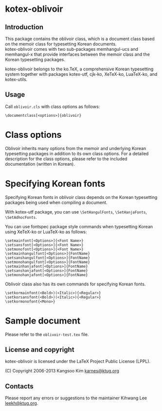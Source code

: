 kotex-oblivoir
==============

Introduction
------------

This package contains the oblivoir class, which is a document class 
based on the memoir class for typesetting Korean documents.  
kotex-oblivoir comes with two sub-packages memhangul-ucs and memhangul-x
that provide interfaces between the memoir class and the Korean typesetting
packages. 

kotex-oblivoir belongs to the ko.TeX, a comprehensive Korean typesetting 
system together with packages kotex-utf, cjk-ko, XeTeX-ko, LuaTeX-ko, and 
kotex-utils.

Usage
-----

Call `oblivoir.cls` with class options as follows:

    \documentclass[<options>]{oblivoir}

# Class options

Oblivoir inherits many options from the memoir and underlying 
Korean typesetting packages in addition to its own class options. 
For a detailed description for the class options, please refer 
to the included documentation (written in Korean).

# Specifying Korean fonts

Specifying Korean fonts in oblivoir class depends on the Korean
typesetting packages being used when compiling a document.

With kotex-utf package, you can use `\SetHangulFonts`, `\SetHanjaFonts`,
`\SetAdhocFonts`.

You can use fontspec package style commands when typesetting Korean
using XeTeX-ko or LuaTeX-ko as follows:

    \setmainfont[<Options>]{<Font Name>}
    \setsansfont[<Options>]{<Font Name>}
    \setmonofont[<Options>]{<Font Name>}
    \setmainhangulfont[<Options>]{FontName}
    \setsanshangulfont[<Options>]{FontName}
    \setmonohangulfont[<Options>]{FontName}
    \setmainhanjafont[<Options>]{FontName}
    \setsanshanjafont[<Options>]{FontName}
    \setmonohanjafont[<Options>]{FontName}

Oblivoir class also has its own commands for specifying Korean fonts.

    \setkormainfont(<Bold>)(<Italic>){<Regular>}
    \setkorsansfont(<Bold>)(<Italic>){<Regular>}
    \setkormonofont{<Mono>}

# Sample document

Please refer to the `oblivoir-test.tex` file.

License and copyright
---------------------

kotex-oblivoir is licensed under the LaTeX Project Public 
License (LPPL).

(C) Copyright 2006-2013 Kangsoo Kim <karnes@ktug.org>

Contacts
--------

Please report any errors or suggestions to the maintainer
Kihwang Lee <leekh@ktug.org>.

